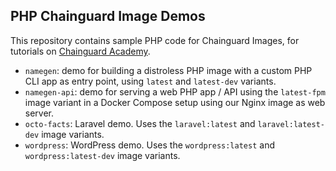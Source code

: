 ## PHP Chainguard Image Demos

This repository contains sample PHP code for Chainguard Images, for tutorials on [Chainguard Academy](https://edu.chainguard.dev/).

- `namegen`: demo for building a distroless PHP image with a custom PHP CLI app as entry point, using `latest` and `latest-dev` variants.
- `namegen-api`: demo for serving a web PHP app / API using the `latest-fpm` image variant in a Docker Compose setup using our Nginx image as web server.
- `octo-facts`: Laravel demo. Uses the `laravel:latest` and `laravel:latest-dev` image variants.
- `wordpress`: WordPress demo. Uses the `wordpress:latest` and `wordpress:latest-dev` image variants.